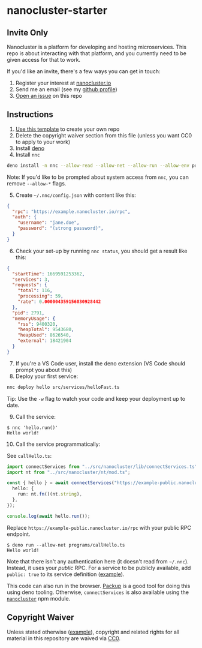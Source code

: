# nanocluster-starter

## Invite Only

Nanocluster is a platform for developing and hosting microservices. This repo is about interacting with that platform, and you currently need to be given access for that to work.

If you'd like an invite, there's a few ways you can get in touch:
1. Register your interest at [nanocluster.io](https://nanocluster.io)
2. Send me an email (see my [github profile](https://github.com/voltrevo))
3. [Open an issue](https://github.com/voltrevo/nanocluster-starter/issues/new) on this repo

## Instructions

1. [Use this template](https://github.com/voltrevo/nanocluster-starter/generate) to create your own repo
2. Delete the copyright waiver section from this file (unless you want CC0 to apply to your work)
3. Install [deno](https://deno.land)
4. Install `nnc`

```sh
deno install -n nnc --allow-read --allow-net --allow-run --allow-env programs/cli.ts
```

Note: If you'd like to be prompted about system access from `nnc`, you can remove `--allow-*` flags.

5. Create `~/.nnc/config.json` with content like this:

```json
{
  "rpc": "https://example.nanocluster.io/rpc",
  "auth": {
    "username": "jane.doe",
    "password": "(strong password)",
  }
}
```

6. Check your set-up by running `nnc status`, you should get a result like this:

```json
{
  "startTime": 1669591253362,
  "services": 3,
  "requests": {
    "total": 116,
    "processing": 59,
    "rate": 0.000004359156830928442
  },
  "pid": 2791,
  "memoryUsage": {
    "rss": 9400320,
    "heapTotal": 9543680,
    "heapUsed": 8626540,
    "external": 18421904
  }
}
```

7. If you're a VS Code user, install the deno extension (VS Code should prompt you about this)
8. Deploy your first service:

```sh
nnc deploy hello src/services/helloFast.ts
```

Tip: Use the `-w` flag to watch your code and keep your deployment up to date.

9. Call the service:

```
$ nnc 'hello.run()'
Hello world!
```

10. Call the service programmatically:

See `callHello.ts`:

```ts
import connectServices from "../src/nanocluster/lib/connectServices.ts";
import nt from "../src/nanocluster/nt/mod.ts";

const { hello } = await connectServices("https://example-public.nanocluster.io/rpc", {
  hello: {
    run: nt.fn()(nt.string),
  },
});

console.log(await hello.run());
```

Replace `https://example-public.nanocluster.io/rpc` with your public RPC endpoint.

```
$ deno run --allow-net programs/callHello.ts
Hello world!
```

Note that there isn't any authentication here (it doesn't read from `~/.nnc`). Instead, it uses your *public* RPC. For a service to be publicly available, add `public: true` to its service definition ([example](./src/services/helloFast.ts#L5)).

This code can also run in the browser. [Packup](https://deno.land/x/packup@v0.2.2) is a good tool for doing this using deno tooling. Otherwise, `connectServices` is also available using the [`nanocluster`](https://www.npmjs.com/package/nanocluster) npm module.

## Copyright Waiver

Unless stated otherwise ([example](./src/nanocluster/common/basex.ts)), copyright and related rights for all material in this repository are waived via [CC0](https://creativecommons.org/publicdomain/zero/1.0/).
